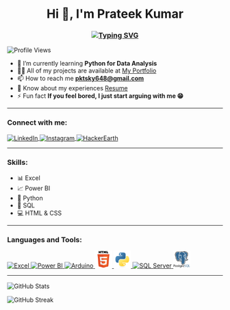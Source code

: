 <h1 align="center">Hi 👋, I'm Prateek Kumar</h1>

<h3 align="center">
  <a href="https://github.com/ad741773">
    <img src="https://readme-typing-svg.herokuapp.com?font=Fira+Code&weight=600&size=22&pause=1000&color=1E90FF&center=true&vCenter=true&width=500&lines=A+Passionate+Data+Analyst;Excel+%7C+Power+BI+%7C+SQL+%7C+Python;Transforming+Data+Into+Insights;Building+Interactive+Dashboards;Data+Cleaning+%26+Visualization" alt="Typing SVG" />
  </a>
</h3>

<p align="left">
  <img src="https://komarev.com/ghpvc/?username=ad741773&label=Profile%20views&color=0e75b6&style=flat" alt="Profile Views" />
</p>

- 🌱 I’m currently learning **Python for Data Analysis**  
- 👨‍💻 All of my projects are available at [My Portfolio](https://infistudy.github.io/Prateek-portfolio-/)  
- 📫 How to reach me **pktsky648@gmail.com**  
- 📄 Know about my experiences [Resume](https://infistudy.github.io/Prateek-portfolio-/)  
- ⚡ Fun fact **If you feel bored, I just start arguing with me 😁**  

---

<h3 align="left">Connect with me:</h3>
<p align="left">
  <a href="https://linkedin.com/in/prateek-kumar-tripathi" target="_blank">
    <img align="center" src="https://raw.githubusercontent.com/rahuldkjain/github-profile-readme-generator/master/src/images/icons/Social/linked-in-alt.svg" alt="LinkedIn" height="30" width="40" />
  </a>
  <a href="https://instagram.com/itsprateektripathi" target="_blank">
    <img align="center" src="https://raw.githubusercontent.com/rahuldkjain/github-profile-readme-generator/master/src/images/icons/Social/instagram.svg" alt="Instagram" height="30" width="40" />
  </a>
  <a href="https://www.hackerearth.com/prateek-kumar" target="_blank">
    <img align="center" src="https://raw.githubusercontent.com/rahuldkjain/github-profile-readme-generator/master/src/images/icons/Social/hackerearth.svg" alt="HackerEarth" height="30" width="40" />
  </a>
</p>

---

<h3 align="left">Skills:</h3>
<ul>
  <li>📊 Excel</li>
  <li>📈 Power BI</li>
  <li>🐍 Python</li>
  <li>🔢 SQL</li>
  <li>💻 HTML & CSS</li>
</ul>

---

<h3 align="left">Languages and Tools:</h3>
<p align="left">
  <a href="https://www.microsoft.com/en-us/microsoft-365/excel" target="_blank" rel="noreferrer">
    <img src="https://cdn.worldvectorlogo.com/logos/microsoft-excel-2013.svg" alt="Excel" width="40" height="40"/> 
  </a> 
  <a href="https://powerbi.microsoft.com/" target="_blank" rel="noreferrer">
    <img src="https://upload.wikimedia.org/wikipedia/commons/c/cf/New_Power_BI_Logo.svg" alt="Power BI" width="40" height="40"/>
  </a> 
  <a href="https://www.arduino.cc/" target="_blank" rel="noreferrer">
    <img src="https://cdn.worldvectorlogo.com/logos/arduino-1.svg" alt="Arduino" width="40" height="40"/> 
  </a> 
  <a href="https://www.w3.org/html/" target="_blank" rel="noreferrer">
    <img src="https://raw.githubusercontent.com/devicons/devicon/master/icons/html5/html5-original-wordmark.svg" alt="HTML5" width="40" height="40"/> 
  </a> 
  <a href="https://www.python.org" target="_blank" rel="noreferrer">
    <img src="https://raw.githubusercontent.com/devicons/devicon/master/icons/python/python-original.svg" alt="Python" width="40" height="40"/> 
  </a>
  <a href="https://www.microsoft.com/en-us/sql-server" target="_blank" rel="noreferrer">
    <img src="https://www.svgrepo.com/show/303229/microsoft-sql-server-logo.svg" alt="SQL Server" width="40" height="40"/> 
  </a> 
  <a href="https://www.postgresql.org" target="_blank" rel="noreferrer">
    <img src="https://raw.githubusercontent.com/devicons/devicon/master/icons/postgresql/postgresql-original-wordmark.svg" alt="PostgreSQL" width="40" height="40"/> 
  </a>
</p>

---

<p>
  <img align="center" src="https://github-readme-stats.vercel.app/api/top-langs?username=ad741773&show_icons=true&locale=en&layout=compact" alt="GitHub Stats" />
</p>

<p>
  <img align="center" src="https://github-readme-streak-stats.herokuapp.com/?user=ad741773&" alt="GitHub Streak" />
</p>
